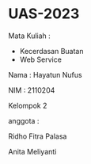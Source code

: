 # UAS-2023
Mata Kuliah :
- Kecerdasan Buatan
- Web Service

Nama : Hayatun Nufus

NIM : 2110204

Kelompok 2

anggota :

Ridho Fitra Palasa

Anita Meliyanti
